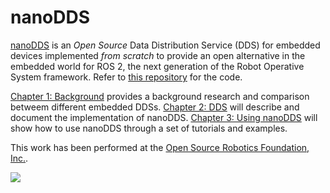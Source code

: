 nanoDDS
===============

[nanoDDS](https://github.com/vmayoral/nanoDDS) is an _Open Source_ Data Distribution Service (DDS) for embedded devices implemented _from scratch_ to provide an open alternative in the embedded world for ROS 2, the next generation of the Robot Operative System framework.
Refer to [this repository](https://github.com/vmayoral/nanoDDS) for the code.

[Chapter 1: Background](background/README.md) provides a background research and comparison betweem different embedded DDSs. [Chapter 2: DDS](dds/README.md) will describe and document the implementation of nanoDDS. [Chapter 3: Using nanoDDS](using_nanodds/README.md) will show how to use nanoDDS through a set of tutorials and examples.

This work has been performed at the [Open Source Robotics Foundation, Inc.](http://osrfoundation.org/).

![](http://osrfoundation.org/assets/images/osrf_masthead.png)


